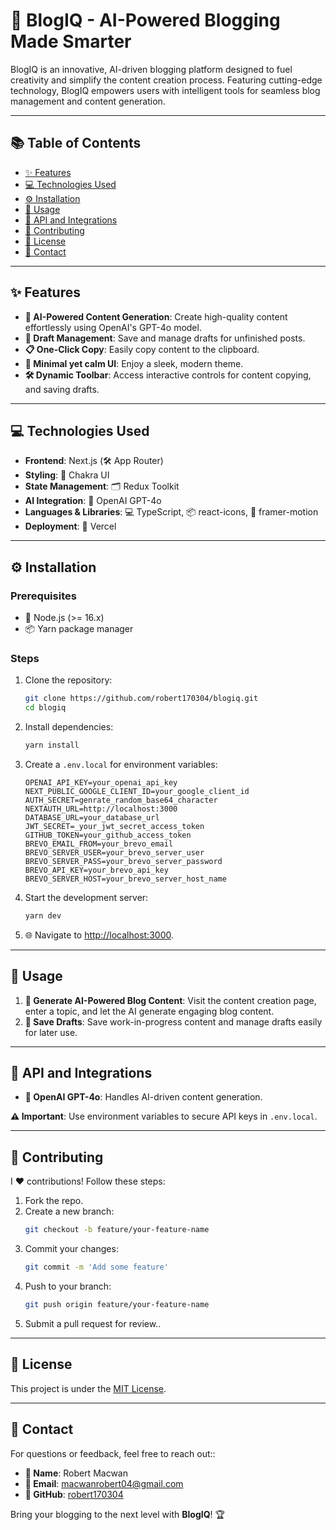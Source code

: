 # 📝 BlogIQ - AI-Powered Blogging Made Smarter

BlogIQ is an innovative, AI-driven blogging platform designed to fuel creativity and simplify the content creation process. Featuring cutting-edge technology, BlogIQ empowers users with intelligent tools for seamless blog management and content generation.

---

## 📚 Table of Contents

- [✨ Features](#features)
- [💻 Technologies Used](#technologies-used)
- [⚙️ Installation](#installation)
- [🚀 Usage](#usage)
- [🔗 API and Integrations](#api-and-integrations)
- [🤝 Contributing](#contributing)
- [📜 License](#license)
- [📧 Contact](#contact)

---

## ✨ Features

- **🤖 AI-Powered Content Generation**: Create high-quality content effortlessly using OpenAI's GPT-4o model.
- **📝 Draft Management**: Save and manage drafts for unfinished posts.
- **📋 One-Click Copy**: Easily copy content to the clipboard.
- **🌙 Minimal yet calm UI**: Enjoy a sleek, modern theme.
- **🛠️ Dynamic Toolbar**: Access interactive controls for content copying, and saving drafts.

---

## 💻 Technologies Used

- **Frontend**: Next.js (🛠️ App Router)
- **Styling**: 🎨 Chakra UI
- **State Management**: 🗂️ Redux Toolkit
- **AI Integration**: 🤖 OpenAI GPT-4o
- **Languages & Libraries**: 💻 TypeScript, 📦 react-icons, 🎥 framer-motion
- **Deployment**: 🚀 Vercel

---

## ⚙️ Installation

### Prerequisites

- 🧩 Node.js (>= 16.x)
- 📦 Yarn package manager

### Steps

1. Clone the repository:
   ```bash
   git clone https://github.com/robert170304/blogiq.git
   cd blogiq
   ```
2. Install dependencies:
   ```bash
   yarn install
   ```
3. Create a `.env.local` for environment variables:
   ```env
   OPENAI_API_KEY=your_openai_api_key
   NEXT_PUBLIC_GOOGLE_CLIENT_ID=your_google_client_id
   AUTH_SECRET=genrate_random_base64_character
   NEXTAUTH_URL=http://localhost:3000
   DATABASE_URL=your_database_url
   JWT_SECRET=_your_jwt_secret_access_token
   GITHUB_TOKEN=your_github_access_token
   BREVO_EMAIL_FROM=your_brevo_email
   BREVO_SERVER_USER=your_brevo_server_user
   BREVO_SERVER_PASS=your_brevo_server_password
   BREVO_API_KEY=your_brevo_api_key
   BREVO_SERVER_HOST=your_brevo_server_host_name
   ```
4. Start the development server:
   ```bash
   yarn dev
   ```
5. 🌐 Navigate to [http://localhost:3000](http://localhost:3000).

---

## 🚀 Usage

1. **🧠 Generate AI-Powered Blog Content**: Visit the content creation page, enter a topic, and let the AI generate engaging blog content.
2. **💾 Save Drafts**: Save work-in-progress content and manage drafts easily for later use.

---

## 🔗 API and Integrations

- **🤖 OpenAI GPT-4o**: Handles AI-driven content generation.

**⚠️ Important**: Use environment variables to secure API keys in `.env.local`.

---

## 🤝 Contributing

I ❤️ contributions! Follow these steps:

1. Fork the repo.
2. Create a new branch:
   ```bash
   git checkout -b feature/your-feature-name
   ```
3. Commit your changes:
   ```bash
   git commit -m 'Add some feature'
   ```
4. Push to your branch:
   ```bash
   git push origin feature/your-feature-name
   ```
5. Submit a pull request for review..

---

## 📜 License

This project is under the [MIT License](LICENSE).

---

## 📧 Contact

For questions or feedback, feel free to reach out::

- **👤 Name**: Robert Macwan
- **📧 Email**: [macwanrobert04@gmail.com](mailto:macwanrobert04@gmail.com)
- **🐙 GitHub**: [robert170304](https://github.com/robert170304)

Bring your blogging to the next level with **BlogIQ**! 🏆
